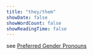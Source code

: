 ```yaml
---
title: "they/them"
showDate: false
showWordCount: false
showReadingTime: false
---
```

see [Preferred Gender Pronouns](../..)
